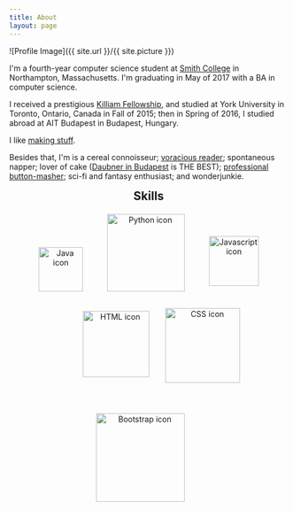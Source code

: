 ```yaml
---
title: About
layout: page
---
```

![Profile Image]({{ site.url }}/{{ site.picture }})

<p>I'm a fourth-year computer science student at <a href="https://www.smith.edu/">Smith College</a> in Northampton, Massachusetts. I'm graduating in May of 2017 with a BA in computer science.</p>

<p>I received a prestigious <a href="http://www.fulbright.ca/programs/killam-fellowships.html">Killiam Fellowship</a>, and studied at York University in Toronto, Ontario, Canada in Fall of 2015; then in Spring of 2016, I studied abroad at AIT Budapest in Budapest, Hungary.</p>

<p>I like <a href="http://scausey.github.io/projects/">making stuff</a>.</p>

<p>Besides that, I'm is a cereal connoisseur; <a href="https://www.goodreads.com/user/show/3955921-samantha-louise">voracious reader</a>; spontaneous napper; lover of cake (<a href="http://daubnercukraszda.hu/">Daubner in Budapest</a> is THE BEST); <a href="http://steamcommunity.com/id/enigmajane/">professional button-masher</a>; sci-fi and fantasy enthusiast; and wonderjunkie.

<h2 style="text-align:center; margin-top:15px; margin-bottom:0px;">Skills</h2>
	<div class="row" style="text-align: center">
		<img class="image" src="../assets/images/java-icon.jpg" alt="Java icon" style="width:80px; display:inline-block; padding:20px;">
		<img class="image" src="../assets/images/python_icon.png" alt="Python icon" style="width:140px; display:inline-block; padding:20px;">
		<img class="image" src="../assets/images/javascript.png" alt="Javascript icon" style="width:90px; display:inline-block; padding:20px; position:relative; bottom:10px;">
	</div>
	<div class="row" style="text-align: center">
		<img class="image" src="../assets/images/HTML_icon.png" alt="HTML icon" style="width:120px; display:inline-block; padding:20px; position:relative; bottom:20px; left:30px; ">
		<img class="image" src="../assets/images/css.png" alt="CSS icon" style="width:135px; display:inline-block; padding:20px; position:relative; bottom:10px; left:16px;">
		<img class="image" src="../assets/images/bootstrap.png" alt="Bootstrap icon" style="width:160px;display:inline-block; padding:20px; position:relative; top:5px; right:15px;">
	</div>